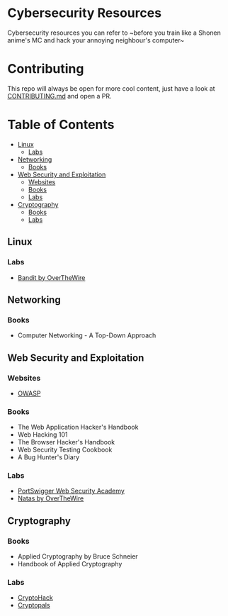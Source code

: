 # Cybersecurity Resources

Cybersecurity resources you can refer to ~before you train like a Shonen anime's MC and hack your annoying neighbour's computer~

# Contributing

This repo will always be open for more cool content, just have a look at [CONTRIBUTING.md](CONTRIBUTING.md) and open a PR.

# Table of Contents

- [Linux](#linux)
	- [Labs](#linux-labs)
- [Networking](#net)
	- [Books](#net-books)
- [Web Security and Exploitation](#web)
	- [Websites](#web-sites)
	- [Books](#web-books)
	- [Labs](#web-labs)
- [Cryptography](#crypto)
	- [Books](#crypto-books)
	- [Labs](#cryto-labs)

<a name="linux"></a>
## Linux

<a name="linux-labs"></a>
### Labs

- [Bandit by OverTheWire](https://overthewire.org/wargames/bandit/)

<a name="net"></a>
## Networking

<a name="net-books"></a>
### Books

- Computer Networking - A Top-Down Approach

<a name="web"></a>
## Web Security and Exploitation

<a name="web-sites"></a>
### Websites

- [OWASP](https://owasp.org/)

<a name="web-books"></a>
### Books

- The Web Application Hacker's Handbook
- Web Hacking 101
- The Browser Hacker's Handbook
- Web Security Testing Cookbook
- A Bug Hunter's Diary

<a name="web-labs"></a>
### Labs

- [PortSwigger Web Security Academy](https://portswigger.net/web-security)
- [Natas by OverTheWire](http://overthewire.org/wargames/natas/)

<a name="crypto"></a>
## Cryptography

<a name="crypto-books"></a>
### Books

- Applied Cryptography by Bruce Schneier
- Handbook of Applied Cryptography

<a name="crypto-sites"></a>
### Labs

- [CryptoHack](https://cryptohack.org/)
- [Cryptopals](https://cryptopals.com/)
